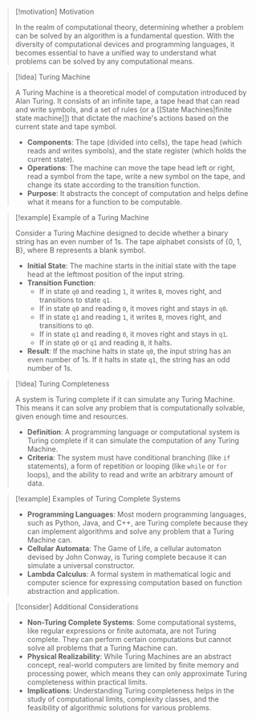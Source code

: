 > [!motivation] Motivation
>
> In the realm of computational theory, determining whether a problem can be solved by an algorithm is a fundamental question. With the diversity of computational devices and programming languages, it becomes essential to have a unified way to understand what problems can be solved by any computational means.

> [!idea] Turing Machine
>
> A Turing Machine is a theoretical model of computation introduced by Alan Turing. It consists of an infinite tape, a tape head that can read and write symbols, and a set of rules (or a [[State Machines|finite state machine]]) that dictate the machine's actions based on the current state and tape symbol.
> 
> - **Components**: The tape (divided into cells), the tape head (which reads and writes symbols), and the state register (which holds the current state).
> - **Operations**: The machine can move the tape head left or right, read a symbol from the tape, write a new symbol on the tape, and change its state according to the transition function.
> - **Purpose**: It abstracts the concept of computation and helps define what it means for a function to be computable.

> [!example] Example of a Turing Machine
>
> Consider a Turing Machine designed to decide whether a binary string has an even number of 1s. The tape alphabet consists of {0, 1, B}, where B represents a blank symbol.
> 
> - **Initial State**: The machine starts in the initial state with the tape head at the leftmost position of the input string.
> - **Transition Function**: 
>   - If in state `q0` and reading `1`, it writes `B`, moves right, and transitions to state `q1`.
>   - If in state `q0` and reading `0`, it moves right and stays in `q0`.
>   - If in state `q1` and reading `1`, it writes `B`, moves right, and transitions to `q0`.
>   - If in state `q1` and reading `0`, it moves right and stays in `q1`.
>   - If in state `q0` or `q1` and reading `B`, it halts.
> - **Result**: If the machine halts in state `q0`, the input string has an even number of 1s. If it halts in state `q1`, the string has an odd number of 1s.

> [!idea] Turing Completeness
>
> A system is Turing complete if it can simulate any Turing Machine. This means it can solve any problem that is computationally solvable, given enough time and resources.
> 
> - **Definition**: A programming language or computational system is Turing complete if it can simulate the computation of any Turing Machine.
> - **Criteria**: The system must have conditional branching (like `if` statements), a form of repetition or looping (like `while` or `for` loops), and the ability to read and write an arbitrary amount of data.

> [!example] Examples of Turing Complete Systems
>
> - **Programming Languages**: Most modern programming languages, such as Python, Java, and C++, are Turing complete because they can implement algorithms and solve any problem that a Turing Machine can.
> - **Cellular Automata**: The Game of Life, a cellular automaton devised by John Conway, is Turing complete because it can simulate a universal constructor.
> - **Lambda Calculus**: A formal system in mathematical logic and computer science for expressing computation based on function abstraction and application.

> [!consider] Additional Considerations
>
> - **Non-Turing Complete Systems**: Some computational systems, like regular expressions or finite automata, are not Turing complete. They can perform certain computations but cannot solve all problems that a Turing Machine can.
> - **Physical Realizability**: While Turing Machines are an abstract concept, real-world computers are limited by finite memory and processing power, which means they can only approximate Turing completeness within practical limits.
> - **Implications**: Understanding Turing completeness helps in the study of computational limits, complexity classes, and the feasibility of algorithmic solutions for various problems.
